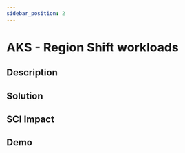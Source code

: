```yaml
---
sidebar_position: 2
---
```


# AKS - Region Shift workloads

## Description


## Solution


## SCI Impact


## Demo
